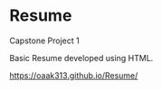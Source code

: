 # Resume

Capstone Project 1

Basic Resume developed using HTML.

https://oaak313.github.io/Resume/
